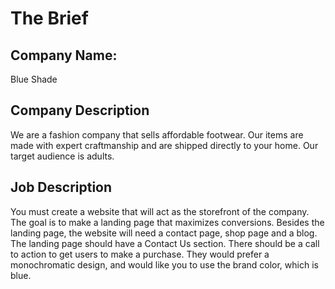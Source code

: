 # The Brief
## Company Name:
Blue Shade
## Company Description
We are a fashion company that sells affordable footwear. Our items are made with expert craftmanship and are shipped directly to your home. Our target audience is adults.
## Job Description
You must create a website that will act as the storefront of the company. The goal is to make a landing page that maximizes conversions. Besides the landing page, the website will need a contact page, shop page and a blog. The landing page should have a Contact Us section. There should be a call to action to get users to make a purchase. They would prefer a monochromatic design, and would like you to use the brand color, which is blue.